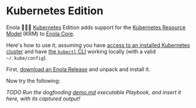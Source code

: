 # Kubernetes Edition

Enola 🕵🏾‍♀️ [Kubernetes](https://github.com/vorburger/LearningKubernetes-CodeLabs) Edition
adds support for the [Kubernetes Resource Model](https://github.com/vorburger/LearningKubernetes-CodeLabs/blob/develop/docs/krm.md) (KRM)
to [Enola Core](../core.md).

Here's how to use it, assuming you have [access to an installed Kubernetes cluster](https://github.com/vorburger/LearningKubernetes-CodeLabs/blob/develop/docs/install.md) and have [the `kubectl` CLI](https://github.com/vorburger/LearningKubernetes-CodeLabs/blob/develop/docs/fun/kubecli.md) working locally (with a valid `~/.kube/config`).

First, [download an Enola Release](https://github.com/vorburger/enola/releases) and unpack and install it.

Now try the following:

_TODO Run the dogfooding [demo.md](demo.md) executable Playbook, and insert it here, with its captured output!_
